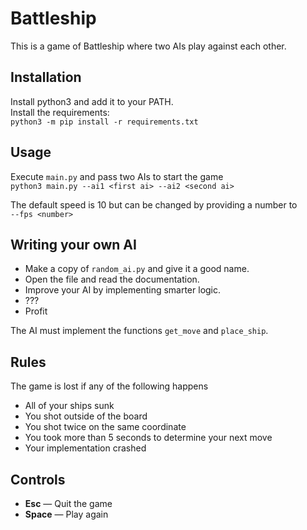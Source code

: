 # Battleship
This is a game of Battleship where two AIs play against each other.

## Installation
Install python3 and add it to your PATH.\
Install the requirements:\
`python3 -m pip install -r requirements.txt`

## Usage
Execute `main.py` and pass two AIs to start the game\
`python3 main.py --ai1 <first ai> --ai2 <second ai>`

The default speed is 10 but can be changed by providing a number to\
`--fps <number>`

## Writing your own AI
- Make a copy of `random_ai.py` and give it a good name.
- Open the file and read the documentation.
- Improve your AI by implementing smarter logic.
- ???
- Profit

The AI must implement the functions `get_move` and `place_ship`.

## Rules
The game is lost if any of the following happens
- All of your ships sunk
- You shot outside of the board
- You shot twice on the same coordinate
- You took more than 5 seconds to determine your next move
- Your implementation crashed

## Controls
- **Esc** — Quit the game
- **Space** — Play again
